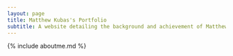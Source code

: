 ```yaml
---
layout: page
title: Matthew Kubas's Portfolio
subtitle: A website detailing the background and achievement of Matthew Kubas
---
```


{% include aboutme.md %}

